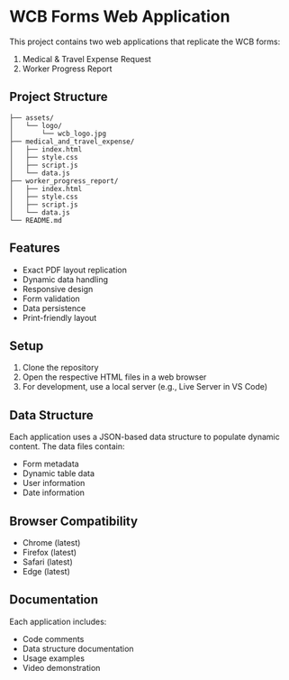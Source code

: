 # WCB Forms Web Application

This project contains two web applications that replicate the WCB forms:
1. Medical & Travel Expense Request
2. Worker Progress Report

## Project Structure
```
├── assets/
│   └── logo/
│       └── wcb_logo.jpg
├── medical_and_travel_expense/
│   ├── index.html
│   ├── style.css
│   ├── script.js
│   └── data.js
├── worker_progress_report/
│   ├── index.html
│   ├── style.css
│   ├── script.js
│   └── data.js
└── README.md
```

## Features
- Exact PDF layout replication
- Dynamic data handling
- Responsive design
- Form validation
- Data persistence
- Print-friendly layout

## Setup
1. Clone the repository
2. Open the respective HTML files in a web browser
3. For development, use a local server (e.g., Live Server in VS Code)

## Data Structure
Each application uses a JSON-based data structure to populate dynamic content. The data files contain:
- Form metadata
- Dynamic table data
- User information
- Date information

## Browser Compatibility
- Chrome (latest)
- Firefox (latest)
- Safari (latest)
- Edge (latest)

## Documentation
Each application includes:
- Code comments
- Data structure documentation
- Usage examples
- Video demonstration 